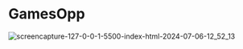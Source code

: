 # GamesOpp

![screencapture-127-0-0-1-5500-index-html-2024-07-06-12_52_13](https://github.com/AbdAllahGomaa-AG/GamesOpp/assets/73030608/16093115-957f-4c9b-9ec1-cff8266cd2a6)
